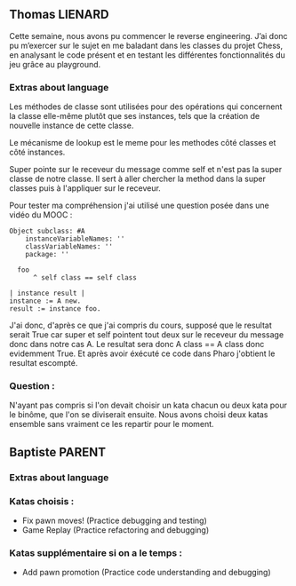 ## Thomas LIENARD

Cette semaine, nous avons pu commencer le reverse engineering. J’ai donc pu m’exercer sur le sujet en me baladant dans les classes du projet Chess, en analysant le code présent et en testant les différentes fonctionnalités du jeu grâce au playground.

### Extras about language

Les méthodes de classe sont utilisées pour des opérations qui concernent la classe elle-même plutôt que ses instances, tels que la création de nouvelle instance de cette classe.

Le mécanisme de lookup est le meme pour les methodes côté classes et côté instances.

Super pointe sur le receveur du message comme self et n'est pas la super classe de notre classe. Il sert à aller chercher la method dans la super classes puis à l'appliquer sur le receveur.

Pour tester ma compréhension j'ai utilisé une question posée dans une vidéo du MOOC : 

```
Object subclass: #A
	instanceVariableNames: ''
	classVariableNames: ''
	package: ''

  foo 
	  ^ self class == self class

| instance result |
instance := A new.
result := instance foo.
```

J'ai donc, d'après ce que j'ai compris du cours, supposé que le resultat serait True car super et self pointent tout deux sur le receveur du message donc dans notre cas A. Le resultat sera donc A class == A class donc evidemment True.
Et après avoir éxécuté ce code dans Pharo j'obtient le resultat escompté.

### Question : 

N'ayant pas compris si l'on devait choisir un kata chacun ou deux kata pour le binôme, que l'on se diviserait ensuite. Nous avons choisi deux katas ensemble sans vraiment ce les repartir pour le moment.

## Baptiste PARENT

### Extras about language

### Katas choisis : 

 * Fix pawn moves! (Practice debugging and testing)
 * Game Replay (Practice refactoring and debugging)

### Katas supplémentaire si on a le temps : 

 * Add pawn promotion (Practice code understanding and debugging)
